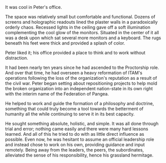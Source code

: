 It was cool in Peter's office.

The space was relatively small but comfortable and functional. Dozens of screens and holographic readouts lined the plaster walls in a paradoxically orderly chaos. Recessed lights in the ceiling gave off a soft illumination complementing the cool glow of the monitors. Situated in the center of it all was a desk upon which sat several more monitors and a keyboard. The rugs beneath his feet were thick and provided a splash of color.

Peter liked it; his office provided a place to think and to work without distraction.

It had been nearly ten years since he had ascended to the Proctorship role. And over that time, he had overseen a heavy reformation of ITAM's operations following the loss of the organization's reputation as a result of the civil war. Peter began setting about repositioning projects to help mold the broken organization into an independent nation-state in its own right with the interim name of the Federation of Pangea.

He helped to work and guide the formation of a philosophy and doctrine, something that could truly become a tool towards the betterment of humanity all the while continuing to serve it in its best capacity.

He sought something absolute, holistic, and simple. It was all done through trial and error; nothing came easily and there were many hard lessons learned. And all of this he tried to do with as little direct influence as possible. Even now, he was hesitant to assume an official leadership role and instead chose to work on his own, providing guidance and input remotely. Being away from the leaders, the peers, the subordinates, alleviated the sense of his responsibility, hence his grassland hermitage.

